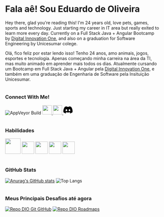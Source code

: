 # Fala aê! Sou  Eduardo de Oliveira

Hey there, glad you're reading this! I'm 24 years old, love pets, games, sports and technology. Just starting my career in IT area but really exited to learn more every day. Currently on a Full Stack Java + Angular Bootcamp by [Digital Innovation One](https://web.dio.me/home), and also on a graduation for Software Engineering by Unicesumar colege.


Olá, fico feliz por estar lendo isso! Tenho 24 anos, amo animais, jogos, esportes e tecnologia. Apenas começando minha carreira na área da TI, mas muito animado em aprender mais todos os dias. Atualmente cursando um Bootcamp em Full Stack Java + Angular pela [Digital Innovation One](https://web.dio.me/home), e também em uma graduação de Engenharia de Software pela Insituição Unicesumar.
#

### Connect With Me!

![AppVeyor Build](https://img.shields.io/badge/DIO%20Profile-8A2BE2)
<a href="https://github.com/EduardoDeOliveira99"><img height=30px src="https://cdn.jsdelivr.net/gh/devicons/devicon/icons/github/github-original.svg"/> </a>
<a href="www.linkedin.com/in/eduardo-de-oliveira-49700721b"><img height= 30px src="https://cdn.jsdelivr.net/gh/devicons/devicon/icons/linkedin/linkedin-original.svg" /> </a>
<a href="discordapp.com/users/667885888042303513"><svg xmlns="http://www.w3.org/2000/svg" width="30" height="30" class="bi bi-discord" viewBox="0 0 16 16">
  <path d="M13.545 2.907a13.227 13.227 0 0 0-3.257-1.011.05.05 0 0 0-.052.025c-.141.25-.297.577-.406.833a12.19 12.19 0 0 0-3.658 0 8.258 8.258 0 0 0-.412-.833.051.051 0 0 0-.052-.025c-1.125.194-2.22.534-3.257 1.011a.041.041 0 0 0-.021.018C.356 6.024-.213 9.047.066 12.032c.001.014.01.028.021.037a13.276 13.276 0 0 0 3.995 2.02.05.05 0 0 0 .056-.019c.308-.42.582-.863.818-1.329a.05.05 0 0 0-.01-.059.051.051 0 0 0-.018-.011 8.875 8.875 0 0 1-1.248-.595.05.05 0 0 1-.02-.066.051.051 0 0 1 .015-.019c.084-.063.168-.129.248-.195a.05.05 0 0 1 .051-.007c2.619 1.196 5.454 1.196 8.041 0a.052.052 0 0 1 .053.007c.08.066.164.132.248.195a.051.051 0 0 1-.004.085 8.254 8.254 0 0 1-1.249.594.05.05 0 0 0-.03.03.052.052 0 0 0 .003.041c.24.465.515.909.817 1.329a.05.05 0 0 0 .056.019 13.235 13.235 0 0 0 4.001-2.02.049.049 0 0 0 .021-.037c.334-3.451-.559-6.449-2.366-9.106a.034.034 0 0 0-.02-.019Zm-8.198 7.307c-.789 0-1.438-.724-1.438-1.612 0-.889.637-1.613 1.438-1.613.807 0 1.45.73 1.438 1.613 0 .888-.637 1.612-1.438 1.612Zm5.316 0c-.788 0-1.438-.724-1.438-1.612 0-.889.637-1.613 1.438-1.613.807 0 1.451.73 1.438 1.613 0 .888-.631 1.612-1.438 1.612Z"/>
</svg> </a>

#

### Habilidades

<img height=50px src="https://cdn.jsdelivr.net/gh/devicons/devicon/icons/html5/html5-original-wordmark.svg" /> <img height= 40px src="https://cdn.jsdelivr.net/gh/devicons/devicon/icons/css3/css3-original.svg"> 
<img height= 40px src="https://cdn.jsdelivr.net/gh/devicons/devicon/icons/javascript/javascript-original.svg" />
<img height=40px src="https://cdn.jsdelivr.net/gh/devicons/devicon/icons/git/git-original.svg" /> 
<img height=40px src="https://cdn.jsdelivr.net/gh/devicons/devicon/icons/github/github-original.svg" />

#

### GitHub Stats
[![Anurag's GitHub stats](https://github-readme-stats.vercel.app/api?username=EduardoDeOliveira99&hide=stars,issues&theme=merko)](https://github.com/anuraghazra/github-readme-stats)
![Top Langs](https://github-readme-stats-git-masterrstaa-rickstaa.vercel.app/api/top-langs/?username=EduardoDeOliveira99&layout=compact&bg_color=0d1412&border_color=fff&title_color=80D500&text_color=FFF)

#

### Meus Principais Desafios até agora
[![Repo DIO Git GitHub](https://github-readme-stats.vercel.app/api/pin/?username=EduardoDeOliveira99&repo=web_project_4_ptbr&bg_color=0d1412&border_color=fff&show_icons=true&icon_color=5000D5&title_color=80D500&text_color=FFF)](https://github.com/EduardoDeOliveira99/web_project_4_ptbr)
[![Repo DIO Roadmaps](https://github-readme-stats.vercel.app/api/pin/?username=EduardoDeOliveira99&repo=dio-lab-open-source&bg_color=0d1412&border_color=fff&show_icons=true&icon_color=5005D5&title_color=80D500&text_color=FFF)](https://github.com/digitalinnovationone/roadmaps)
